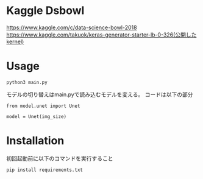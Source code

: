 # Kaggle Dsbowl
https://www.kaggle.com/c/data-science-bowl-2018
https://www.kaggle.com/takuok/keras-generator-starter-lb-0-326(公開したkernel)

# Usage
```
python3 main.py
```

モデルの切り替えはmain.pyで読み込むモデルを変える。
コードは以下の部分
```
from model.unet import Unet

model = Unet(img_size)
```

# Installation
初回起動前に以下のコマンドを実行すること
```
pip install requirements.txt
```
